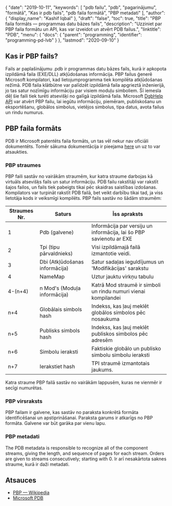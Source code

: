 {
  "date": "2019-10-11",
  "keywords": [
"pdb failu",
"pdb",
"pagarinājumu",
"formātā",
"Kas ir pdb fails",
"pdb faila formātā",
"PBP metadati"
],
  "author": {
    "display_name": "Kashif Iqbal"
},
  "draft": "false",
  "toc": true,
  "title": "PBP faila formāts — programmas datu bāzes fails",
  "description": "Uzziniet par PBP faila formātu un API, kas var izveidot un atvērt PDB failus.",
  "linktitle": "PDB",
  "menu": {
    "docs": {
      "parent": "programming",
      "identifier": "programming-pd-lvb"
}
},
  "lastmod": "2020-09-10"
}

## Kas ir PBP fails?

Fails ar paplašinājumu .pdb ir programmas datu bāzes fails, kurā ir apkopota izpildāmā faila (EXE/DLL) atkļūdošanas informācija. PBP failus ģenerē Microsoft kompilatori, kad lietojumprogramma tiek kompilēta atkļūdošanas režīmā. PDB faila klātbūtne var palīdzēt izpildāmā faila apgrieztā inženierijā, jo tas satur nozīmīgu informāciju par visiem moduļu simboliem. Šī iemesla dēļ šie faili tiek turēti atsevišķi no galīgā izpildāmā faila. Microsoft [DgbHelp API](https://learn.microsoft.com/en-us/windows/win32/debug/dbghelp-functions) var atvērt PBP failu, lai iegūtu informāciju, piemēram, publiskošanu un eksportēšanu, globālos simbolus, vietējos simbolus, tipa datus, avota failus un rindu numurus.

## PBP faila formāts

PDB ir Microsoft patentēts faila formāts, un tas vēl nekur nav oficiāli dokumentēts. Tomēr sākuma dokumentācija ir pieejama [here](https://github.com/Microsoft/microsoft-pdb) un uz to var atsaukties.

### PBP straumes

PBP faili sastāv no vairākām straumēm, kur katra straume darbojas kā virtuāls atsevišķs fails un satur informāciju. PDB failu rakstītāji var rakstīt šajos failos, un fails tiek pabeigts tikai pēc skaidras saistības izdošanas. Kompilators var turpināt rakstīt PDB failā, bet veikt darbību tikai tad, ja viss lietotāja kods ir veiksmīgi kompilēts. PBP fails sastāv no šādām straumēm:

|Straumes Nr. |Saturs |Īss apraksts|
---|---|---|
|1| Pdb (galvene) |Informācija par versiju un informācija, lai šo PBP savienotu ar EXE|
|2| Tpi (tipu pārvaldnieks) |Visi izpildāmajā failā izmantotie veidi.|
|3| Dbi (Atkļūdošanas informācija) |Satur sadaļas ieguldījumus un 'Modifikācijas' sarakstu|
|4| NameMap| Uztur jauktu virkņu tabulu|
|4-(n+4)| n Mod's (Moduļa informācija)| Katrā Mod straumē ir simboli un rindu numuri vienai kompilandei|
|n+4| Globālais simbols hash| Indekss, kas ļauj meklēt globālos simbolos pēc nosaukuma|
|n+5| Publisks simbols hash| Indekss, kas ļauj meklēt publiskos simbolos pēc adresēm|
|n+6| Simbolu ieraksti| Faktiskie globālo un publisko simbolu simbolu ieraksti|
|n+7| Ierakstiet hash| TPI straumē izmantotais jaukums.|

Katra straume PBP failā sastāv no vairākām lappusēm, kuras ne vienmēr ir secīgi numurētas.

### PBP virsraksts

PBP failam ir galvene, kas sastāv no paraksta konkrētā formāta identificēšanai un apstiprināšanai. Paraksta garums ir atkarīgs no PBP formāta. Galvene var būt garāka par vienu lapu.

### PBP metadati
The PDB metadata is responsible to recognize all of the component streams, giving the length, and sequence of pages for each stream. Orders are given to streams consecutively; starting with 0. Ir arī nesakārtota saknes straume, kurā ir daži metadati.

## Atsauces
 * [PBP — Wikipedia](https://en.wikipedia.org/wiki/Program_database)
 * [Microsoft PDB](https://github.com/Microsoft/microsoft-pdb)

